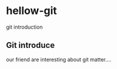 # hellow-git
git introduction

<!DOCTYPE html>
<html>
<head>
</head>
<body>
<h2>Git introduce</h2>
<p>  our friend are interesting about git matter....</p>
</div>

</body>
</html>

